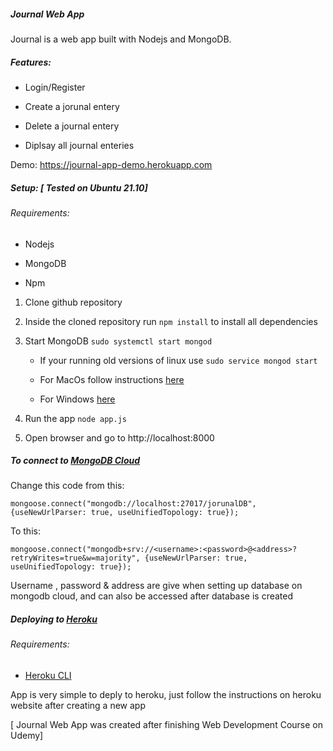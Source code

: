 ##### Journal Web App

Journal is a web app built with Nodejs and MongoDB.

##### Features:

- Login/Register

- Create a jorunal entery

- Delete a journal entery

- Diplsay all journal enteries

Demo: https://journal-app-demo.herokuapp.com



##### Setup: [ Tested on Ubuntu 21.10]

###### Requirements:

- Nodejs

- MongoDB

- Npm



1.  Clone github repository

2. Inside the cloned repository run ``npm install``  to install all dependencies

3. Start MongoDB `sudo systemctl start mongod`
   
   - If your running old versions of linux use `sudo service mongod start`
   
   - For MacOs follow instructions [here](https://docs.mongodb.com/manual/tutorial/install-mongodb-on-os-x/#std-label-run-with-homebrew)
   
   - For Windows [here](https://docs.mongodb.com/manual/tutorial/install-mongodb-on-windows/#run-mongodb-community-edition-as-a-windows-service)

4. Run the app `node app.js`

5. Open browser and go to http://localhost:8000



##### To connect to [MongoDB Cloud ](https://cloud.mongodb.com)

Change this code from this:

`mongoose.connect("mongodb://localhost:27017/jorunalDB", {useNewUrlParser: true, useUnifiedTopology: true});`

To this:

`mongoose.connect("mongodb+srv://<username>:<password>@<address>?retryWrites=true&w=majority", {useNewUrlParser: true, useUnifiedTopology: true});`

Username , password & address are give when setting up database on mongodb cloud, and can also be accessed after database is created

##### Deploying to [Heroku](https://www.heroku.com/)

###### Requirements:

- [Heroku CLI](https://devcenter.heroku.com/articles/heroku-cli)

App is very simple to deply to heroku, just follow the instructions on heroku website after creating a new app



[ Journal Web App was created after finishing Web Development Course on Udemy]



